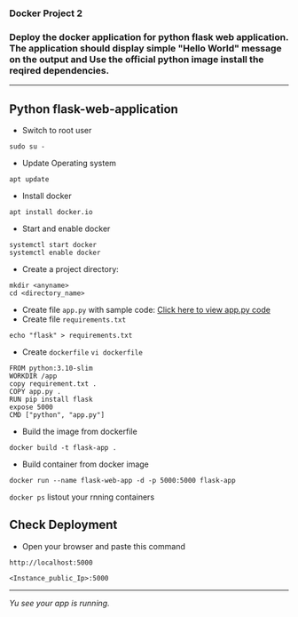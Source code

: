 ### Docker Project 2 

### Deploy the docker application for python flask web application. The application should display simple "Hello World" message on the output and Use the official python image install the reqired dependencies.
------------
## Python flask-web-application
- Switch to root user
``` 
sudo su -
```
- Update Operating system
```
apt update
```
- Install docker
``` 
apt install docker.io 
```
- Start and enable docker
```
systemctl start docker
systemctl enable docker
```
- Create a project directory:

```
mkdir <anyname> 
cd <directory_name>
```
- Create file `app.py` with sample code:
  [Click here to view app.py code](https://github.com/Mayurhatte09/docker-projects/blob/main/Docker_assignment-2/app.py)
- Create file `requirements.txt`
```
echo "flask" > requirements.txt
```
- Create `dockerfile`
  `vi dockerfile`
```
FROM python:3.10-slim
WORKDIR /app
copy requirement.txt .
COPY app.py .
RUN pip install flask
expose 5000
CMD ["python", "app.py"]
```

- Build the image from dockerfile
```
docker build -t flask-app .
```
- Build container from docker image
```
docker run --name flask-web-app -d -p 5000:5000 flask-app
```
`docker ps` listout your rnning containers

## Check Deployment
- Open your browser and paste this command
```visit
http://localhost:5000
```
```visit
<Instance_public_Ip>:5000
```
---
*Yu see your app is running.*



